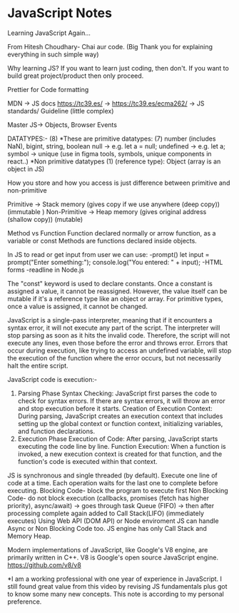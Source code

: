 # JavaScript Notes
Learning JavaScript Again...

From Hitesh Choudhary- Chai aur code. (Big Thank you for explaining everything in such simple way)

Why learning JS?
If you want to learn just coding, then don't. If you want to build great project/product then only proceed.

Prettier for Code formatting

MDN -> JS docs
https://tc39.es/ -> https://tc39.es/ecma262/ -> JS standards/ Guideline (little complex)

Master JS-> Objects, Browser Events

DATATYPES:- (8)
*These are primitive datatypes: (7)
number (includes NaN), bigint, string, boolean
null -> e.g. let a = null;
undefined -> e.g. let a;
symbol -> unique (use in figma tools, symbols, unique components in react..)
*Non primitive datatypes (1) (reference type): Object (array is an object in JS)

How you store and how you access is just difference between primitive and non-primitive

Primitive -> Stack memory (gives copy if we use anywhere (deep copy)) (immutable )
Non-Primitive -> Heap memory (gives original address (shallow copy)) (mutable)

Method vs Function
Function declared normally or arrow function, as a variable or const
Methods are functions declared inside objects.

In JS to read or get input from user we can use:
-prompt()
    let input = prompt("Enter something:");
    console.log("You entered: " + input);
-HTML forms
-readline in Node.js

The "const" keyword is used to declare constants. Once a constant is assigned a value, it cannot be reassigned. However, the value itself can be mutable if it's a reference type like an object or array. For primitive types, once a value is assigned, it cannot be changed.

JavaScript is a single-pass interpreter, meaning that if it encounters a syntax error, it will not execute any part of the script. The interpreter will stop parsing as soon as it hits the invalid code. Therefore, the script will not execute any lines, even those before the error and throws error.
Errors that occur during execution, like trying to access an undefined variable, will stop the execution of the function where the error occurs, but not necessarily halt the entire script.

JavaScript code is execution:-
1. Parsing Phase
Syntax Checking: JavaScript first parses the code to check for syntax errors. If there are syntax errors, it will throw an error and stop execution before it starts.
Creation of Execution Context: During parsing, JavaScript creates an execution context that includes setting up the global context or function context, initializing variables, and function declarations.
2. Execution Phase
Execution of Code: After parsing, JavaScript starts executing the code line by line.
Function Execution: When a function is invoked, a new execution context is created for that function, and the function's code is executed within that context.

JS is synchronous and single threaded (by default). Execute one line of code at a time. Each operation waits for the last one to complete before executing.
Blocking Code- block the program to execute first
Non Blocking Code- do not block execution (callbacks, promises (fetch has higher priority), async/await) -> goes through task Queue (FIFO) -> then after processing complete again added to Call Stack(LIFO) (immediately executes)
Using Web API (DOM API) or Node enviroment JS can handle Async or Non Blocking Code too.
JS engine has only Call Stack and Memory Heap. 

Modern implementations of JavaScript, like Google's V8 engine, are primarily written in C++. V8 is Google's open source JavaScript engine.
https://github.com/v8/v8

*I am a working professional with one year of experience in JavaScript. I still found great value from this video by revising JS fundamentals plus got to know some many new concepts. This note is according to my personal preference.